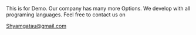 This is for Demo.
Our company has many more Options.
We develop with all programing languages. Feel free to contact us on 

Shyamgatau@gmail.com
